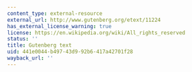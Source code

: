 ```yaml
---
content_type: external-resource
external_url: http://www.gutenberg.org/etext/11224
has_external_license_warning: true
license: https://en.wikipedia.org/wiki/All_rights_reserved
status: ''
title: Gutenberg text
uid: 441e0044-b497-43d9-92b6-417a42701f28
wayback_url: ''
---
```

